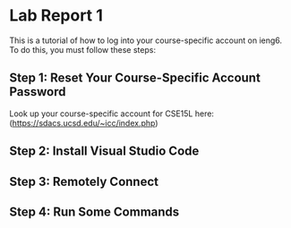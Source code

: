 # Lab Report 1

This is a tutorial of how to log into your course-specific account on ieng6. To do this, you must follow these steps:

## Step 1: Reset Your Course-Specific Account Password
Look up your course-specific account for CSE15L here: (https://sdacs.ucsd.edu/~icc/index.php)

## Step 2: Install Visual Studio Code


## Step 3: Remotely Connect


## Step 4: Run Some Commands
